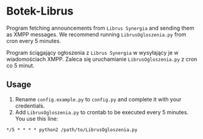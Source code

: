 # Botek-Librus
Program fetching announcements from `Librus Synergia` and sending them as XMPP messages.
We recommend running `LibrusOgloszenia.py` from cron every 5 minutes.

Program ściągający ogłoszenia z `Librus Synergia` w wysyłający je w wiadomościach XMPP.
Zaleca się uruchamianie `LibrusOgloszenia.py` z cron co 5 minut.

## Usage
1. Rename `config.example.py` to `config.py` and complete it with your credentials.
2. Add `LibrusOgloszenia.py` to crontab to be executed every 5 minutes. You use this line:

`*/5 * * * * python2 /path/to/LibrusOgloszenia.py`
